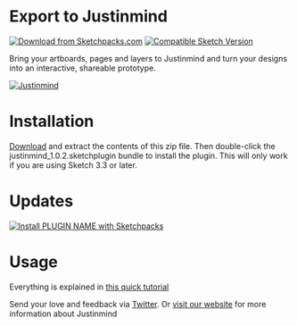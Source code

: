 # Export to Justinmind
[![Download from Sketchpacks.com](https://badges.sketchpacks.com/plugins/com.justinmind.exporttojustinmind/version.svg)](https://api.sketchpacks.com/v1/plugins/com.justinmind.exporttojustinmind/download) [![Compatible Sketch Version](https://badges.sketchpacks.com/plugins/com.justinmind.exporttojustinmind/compatibility.svg)](https://sketchpacks.com/vconesa/justinmind-sketch)

Bring your artboards, pages and layers to Justinmind and turn your designs into an interactive, shareable prototype.

[![Justinmind](https://raw.githubusercontent.com/vconesa/justinmind-sketch/master/justinmind-new-release-prototyping-integration-sketch.gif)](https://www.justinmind.com/support/justinmind-prototyping-tool-sketch-integration/)

# Installation

[Download](https://github.com/vconesa/justinmind-sketch/raw/master/justinmind_1.0.2.sketchplugin.zip) and extract the contents of this zip file. Then double-click the justinmind_1.0.2.sketchplugin bundle to install the plugin. This will only work if you are using Sketch 3.3 or later.

# Updates

[![Install PLUGIN NAME with Sketchpacks](http://sketchpacks-com.s3.amazonaws.com/assets/badges/sketchpacks-badge-install.png "Install PLUGIN NAME with Sketchpacks")](https://sketchpacks.com/vconesa/justinmind-sketch/install)


# Usage
Everything is explained in [this quick tutorial](https://www.justinmind.com/support/justinmind-prototyping-tool-sketch-integration/)

Send your love and feedback via [Twitter](https://twitter.com/just_in_mind). Or [visit our website](http://www.justinmind.com) for more information about Justinmind
